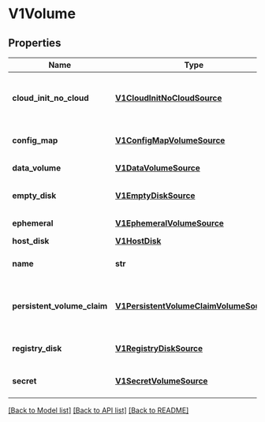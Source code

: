 # V1Volume

## Properties
Name | Type | Description | Notes
------------ | ------------- | ------------- | -------------
**cloud_init_no_cloud** | [**V1CloudInitNoCloudSource**](V1CloudInitNoCloudSource.md) | CloudInitNoCloud represents a cloud-init NoCloud user-data source. The NoCloud data will be added as a disk to the vmi. A proper cloud-init installation is required inside the guest. More info: http://cloudinit.readthedocs.io/en/latest/topics/datasources/nocloud.html +optional | [optional] 
**config_map** | [**V1ConfigMapVolumeSource**](V1ConfigMapVolumeSource.md) | ConfigMapSource represents a reference to a ConfigMap in the same namespace. More info: https://kubernetes.io/docs/tasks/configure-pod-container/configure-pod-configmap/ +optional | [optional] 
**data_volume** | [**V1DataVolumeSource**](V1DataVolumeSource.md) | DataVolume represents the dynamic creation a PVC for this volume as well as the process of populating that PVC with a disk image. +optional | [optional] 
**empty_disk** | [**V1EmptyDiskSource**](V1EmptyDiskSource.md) | EmptyDisk represents a temporary disk which shares the vmis lifecycle. More info: https://kubevirt.gitbooks.io/user-guide/disks-and-volumes.html +optional | [optional] 
**ephemeral** | [**V1EphemeralVolumeSource**](V1EphemeralVolumeSource.md) | Ephemeral is a special volume source that \&quot;wraps\&quot; specified source and provides copy-on-write image on top of it. +optional | [optional] 
**host_disk** | [**V1HostDisk**](V1HostDisk.md) | HostDisk represents a disk created on the cluster level +optional | [optional] 
**name** | **str** | Volume&#39;s name. Must be a DNS_LABEL and unique within the vmi. More info: https://kubernetes.io/docs/concepts/overview/working-with-objects/names/#names | 
**persistent_volume_claim** | [**V1PersistentVolumeClaimVolumeSource**](V1PersistentVolumeClaimVolumeSource.md) | PersistentVolumeClaimVolumeSource represents a reference to a PersistentVolumeClaim in the same namespace. Directly attached to the vmi via qemu. More info: https://kubernetes.io/docs/concepts/storage/persistent-volumes#persistentvolumeclaims +optional | [optional] 
**registry_disk** | [**V1RegistryDiskSource**](V1RegistryDiskSource.md) | RegistryDisk references a docker image, embedding a qcow or raw disk. More info: https://kubevirt.gitbooks.io/user-guide/registry-disk.html +optional | [optional] 
**secret** | [**V1SecretVolumeSource**](V1SecretVolumeSource.md) | SecretVolumeSource represents a reference to a secret data in the same namespace. More info: https://kubernetes.io/docs/concepts/configuration/secret/ +optional | [optional] 

[[Back to Model list]](../README.md#documentation-for-models) [[Back to API list]](../README.md#documentation-for-api-endpoints) [[Back to README]](../README.md)


